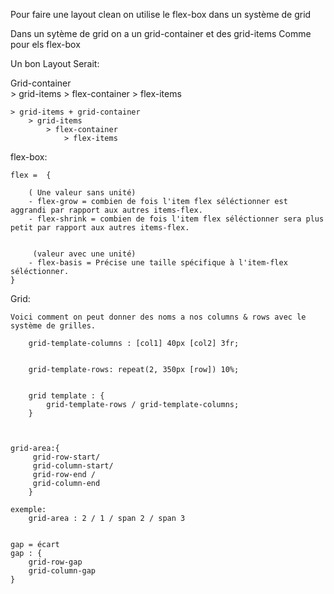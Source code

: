 Pour faire une layout clean on utilise le flex-box dans un système de grid

Dans un sytème de grid on a un grid-container et des grid-items
Comme pour els flex-box


Un bon Layout Serait:


Grid-container  
    > grid-items
        > flex-container
            > flex-items

    > grid-items + grid-container
        > grid-items
            > flex-container
                > flex-items


flex-box:

    flex =  {

        ( Une valeur sans unité)
        - flex-grow = combien de fois l'item flex séléctionner est aggrandi par rapport aux autres items-flex.
        - flex-shrink = combien de fois l'item flex séléctionner sera plus petit par rapport aux autres items-flex.
        

         (valeur avec une unité)
        - flex-basis = Précise une taille spécifique à l'item-flex séléctionner.
    }


Grid:

    Voici comment on peut donner des noms a nos columns & rows avec le système de grilles.

        grid-template-columns : [col1] 40px [col2] 3fr;


        grid-template-rows: repeat(2, 350px [row]) 10%;


        grid template : {
            grid-template-rows / grid-template-columns;
        }



    grid-area:{
         grid-row-start/
         grid-column-start/
         grid-row-end /
         grid-column-end
        }
    
    exemple:
        grid-area : 2 / 1 / span 2 / span 3


    gap = écart
    gap : {
        grid-row-gap
        grid-column-gap
    }



